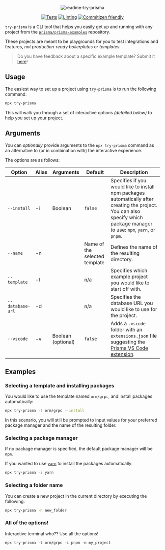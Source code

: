 <div align=center>

![readme-try-prisma](https://user-images.githubusercontent.com/18456526/202004157-e7c97399-1669-4d80-899c-537e09758214.png)

[![Tests](https://github.com/prisma/try-prisma/actions/workflows/test.yml/badge.svg)](https://github.com/prisma/try-prisma/actions/workflows/test.yml)
[![Linting](https://github.com/prisma/try-prisma/actions/workflows/lint.yml/badge.svg)](https://github.com/prisma/try-prisma/actions/workflows/lint.yml)
[![Commitizen friendly](https://img.shields.io/badge/commitizen-friendly-brightgreen.svg)](http://commitizen.github.io/cz-cli/)

</div>

`try-prisma` is a CLI tool that helps you easily get up and running with any project from the [`prisma/prisma-examples`](https://github.com/prisma/prisma-examples) repository.

These projects are meant to be playgrounds for you to test integrations and features, _not production-ready boilerplates or templates_.

> Do you have feedback about a specific example template? Submit it [here](https://pris.ly/prisma-examples-feedback)!

## Usage

The easiest way to set up a project using `try-prisma` is to run the following command:

```sh copy
npx try-prisma
```

This will walk you through a set of interactive options _(detailed below)_ to help you set up your project.

## Arguments

You can _optionally_ provide arguments to the `npx try-prisma` command as an alternative to (or in combination with) the interactive experience.

The options are as follows:

|      Option      | Alias |      Arguments       |            Default            | Description                                                                                                                                                                                                                                  |
|------------------|-------|----------------------|--------------------------------|----------------------------------------------------------------------------------------------------------------------------------------------------------------------------------------------------------------------------------------------|
| `--install`      | -i    | Boolean             | `false`                        | Specifies if you would like to install npm packages automatically after creating the project. You can also specify which package manager to use: `npm`, `yarn`, or `pnpm`.                                                                   |
| `--name`         | -n    |                      | Name of the selected template | Defines the name of the resulting directory.                                                                                                                                                                                                 |
| `--template`     | -t    |                      | n/a                            | Specifies which example project you would like to start off with.                                                                                                                                                                            |
| `--database-url` | -d    |                      | n/a                            | Specifies the database URL you would like to use for the project.                                                                                                                                                                            |
| `--vscode`       | -v    | Boolean (optional)   | `false`                        | Adds a `.vscode` folder with an `extensions.json` file suggesting the [Prisma VS Code extension](https://marketplace.visualstudio.com/items?itemName=Prisma.prisma).                                                                         |

## Examples

### Selecting a template and installing packages

You would like to use the template named `orm/grpc`, and install packages automatically:

```sh
npx try-prisma -t orm/grpc --install
```

In this scenario, you will still be prompted to input values for your preferred package manager and the name of the resulting folder.

### Selecting a package manager

If no package manager is specified, the default package manager will be `npm`.

If you wanted to use [`yarn`](https://yarnpkg.com/) to install the packages automatically:

```sh
npx try-prisma -i yarn
```

### Selecting a folder name

You can create a new project in the current directory by executing the following:

```sh
npx try-prisma -n new_folder
```

### All of the options!

Interactive terminal who?? Use all the options!

```npx
npx try-prisma -t orm/grpc -i pnpm -n my_project
```
